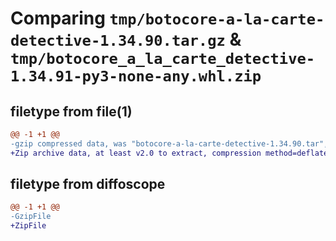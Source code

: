 # Comparing `tmp/botocore-a-la-carte-detective-1.34.90.tar.gz` & `tmp/botocore_a_la_carte_detective-1.34.91-py3-none-any.whl.zip`

## filetype from file(1)

```diff
@@ -1 +1 @@
-gzip compressed data, was "botocore-a-la-carte-detective-1.34.90.tar", last modified: Wed Apr 24 01:02:07 2024, max compression
+Zip archive data, at least v2.0 to extract, compression method=deflate
```

## filetype from diffoscope

```diff
@@ -1 +1 @@
-GzipFile
+ZipFile
```

